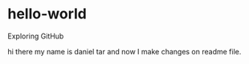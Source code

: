 # hello-world
Exploring GitHub

hi there
my name is daniel tar and now I make changes on readme file.